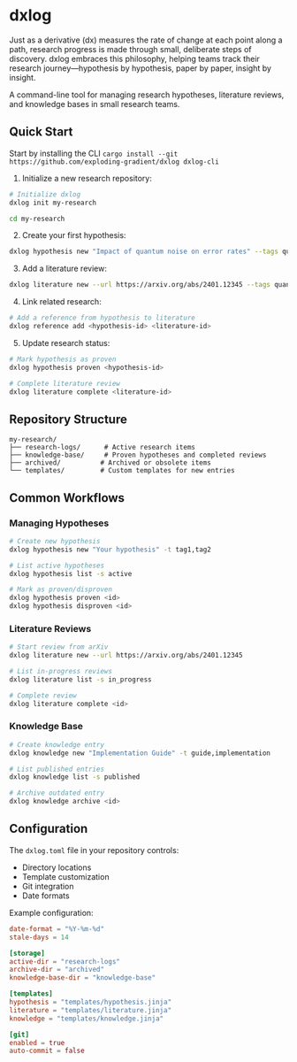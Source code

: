 # dxlog

Just as a derivative (dx) measures the rate of change at each point along a path, research progress is made through small, deliberate steps of discovery. dxlog embraces this philosophy, helping teams track their research journey—hypothesis by hypothesis, paper by paper, insight by insight.

A command-line tool for managing research hypotheses, literature reviews, and knowledge bases in small research teams.


## Quick Start

Start by installing the CLI `cargo install --git https://github.com/exploding-gradient/dxlog dxlog-cli`


1. Initialize a new research repository:
```bash
# Initialize dxlog
dxlog init my-research

cd my-research
```

2. Create your first hypothesis:
```bash
dxlog hypothesis new "Impact of quantum noise on error rates" --tags quantum,noise
```

3. Add a literature review:
```bash
dxlog literature new --url https://arxiv.org/abs/2401.12345 --tags quantum,error-correction
```

4. Link related research:
```bash
# Add a reference from hypothesis to literature
dxlog reference add <hypothesis-id> <literature-id>
```

5. Update research status:
```bash
# Mark hypothesis as proven
dxlog hypothesis proven <hypothesis-id>

# Complete literature review
dxlog literature complete <literature-id>
```

## Repository Structure

```
my-research/
├── research-logs/      # Active research items
├── knowledge-base/     # Proven hypotheses and completed reviews
├── archived/          # Archived or obsolete items
└── templates/         # Custom templates for new entries
```

## Common Workflows

### Managing Hypotheses

```bash
# Create new hypothesis
dxlog hypothesis new "Your hypothesis" -t tag1,tag2

# List active hypotheses
dxlog hypothesis list -s active

# Mark as proven/disproven
dxlog hypothesis proven <id>
dxlog hypothesis disproven <id>
```

### Literature Reviews

```bash
# Start review from arXiv
dxlog literature new --url https://arxiv.org/abs/2401.12345

# List in-progress reviews
dxlog literature list -s in_progress

# Complete review
dxlog literature complete <id>
```

### Knowledge Base

```bash
# Create knowledge entry
dxlog knowledge new "Implementation Guide" -t guide,implementation

# List published entries
dxlog knowledge list -s published

# Archive outdated entry
dxlog knowledge archive <id>
```

## Configuration

The `dxlog.toml` file in your repository controls:
- Directory locations
- Template customization
- Git integration
- Date formats

Example configuration:
```toml
date-format = "%Y-%m-%d"
stale-days = 14

[storage]
active-dir = "research-logs"
archive-dir = "archived"
knowledge-base-dir = "knowledge-base"

[templates]
hypothesis = "templates/hypothesis.jinja"
literature = "templates/literature.jinja"
knowledge = "templates/knowledge.jinja"

[git]
enabled = true
auto-commit = false
```

